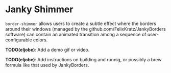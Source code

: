 # Janky Shimmer

`border-shimmer` allows users to create a subtle effect where the borders around
their windows (managed by the github.com/FelixKratz/JankyBorders software) can
contain an animated transition among a sequence of user-configurable colors.

**TODO(eljobe)**: Add a demo gif or video.

**TODO(eljobe)**: Add instructions on building and runnig, or possibly a brew
  formula like that used by JankyBorders.
